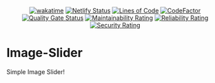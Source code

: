 <div align="center">

  [![wakatime](https://wakatime.com/badge/github/Amir-Pourhadi/Image-Slider.svg)](https://wakatime.com/badge/github/Amir-Pourhadi/Image-Slider)
  [![Netlify Status](https://api.netlify.com/api/v1/badges/a61de19a-5307-41cf-8446-1ea8d8016afb/deploy-status)](https://app.netlify.com/sites/amir-image-slider/deploys)
  [![Lines of Code](https://sonarcloud.io/api/project_badges/measure?project=Amir-Pourhadi_Image-Slider&metric=ncloc)](https://sonarcloud.io/dashboard?id=Amir-Pourhadi_Image-Slider)
  [![CodeFactor](https://www.codefactor.io/repository/github/amir-pourhadi/image-slider/badge)](https://www.codefactor.io/repository/github/amir-pourhadi/image-slider)  
  [![Quality Gate Status](https://sonarcloud.io/api/project_badges/measure?project=Amir-Pourhadi_Image-Slider&metric=alert_status)](https://sonarcloud.io/dashboard?id=Amir-Pourhadi_Image-Slider)
  [![Maintainability Rating](https://sonarcloud.io/api/project_badges/measure?project=Amir-Pourhadi_Image-Slider&metric=sqale_rating)](https://sonarcloud.io/dashboard?id=Amir-Pourhadi_Image-Slider)
  [![Reliability Rating](https://sonarcloud.io/api/project_badges/measure?project=Amir-Pourhadi_Image-Slider&metric=reliability_rating)](https://sonarcloud.io/dashboard?id=Amir-Pourhadi_Image-Slider)
  [![Security Rating](https://sonarcloud.io/api/project_badges/measure?project=Amir-Pourhadi_Image-Slider&metric=security_rating)](https://sonarcloud.io/dashboard?id=Amir-Pourhadi_Image-Slider)
</div>

# Image-Slider
Simple Image Slider!
